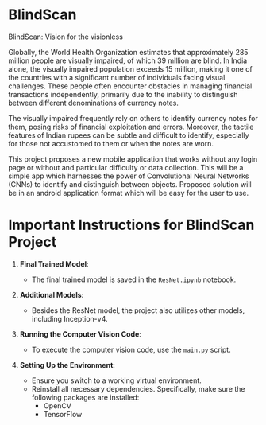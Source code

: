 # BlindScan
BlindScan: Vision for the visionless


Globally, the World Health Organization estimates that approximately 285 million people are visually impaired, of which 39 million are blind. In India alone, the visually impaired population exceeds 15 million, making it one of the countries with a significant number of individuals facing visual challenges. These people often encounter obstacles in managing financial transactions independently, primarily due to the inability to distinguish between different denominations of currency notes.

The visually impaired frequently rely on others to identify currency notes for them, posing risks of financial exploitation and errors. Moreover, the tactile features of Indian rupees can be subtle and difficult to identify, especially for those not accustomed to them or when the notes are worn.

This project proposes a new mobile application that works without any login page or without and particular difficulty or data collection. This will be a simple app which harnesses the power of Convolutional Neural Networks (CNNs) to identify and distinguish between objects. Proposed solution will be in an android application format which will be easy for the user to use. 

# Important Instructions for BlindScan Project

1. **Final Trained Model**:
   - The final trained model is saved in the `ResNet.ipynb` notebook.

2. **Additional Models**:
   - Besides the ResNet model, the project also utilizes other models, including Inception-v4.

3. **Running the Computer Vision Code**:
   - To execute the computer vision code, use the `main.py` script.

4. **Setting Up the Environment**:
   - Ensure you switch to a working virtual environment.
   - Reinstall all necessary dependencies. Specifically, make sure the following packages are installed:
     - OpenCV
     - TensorFlow
